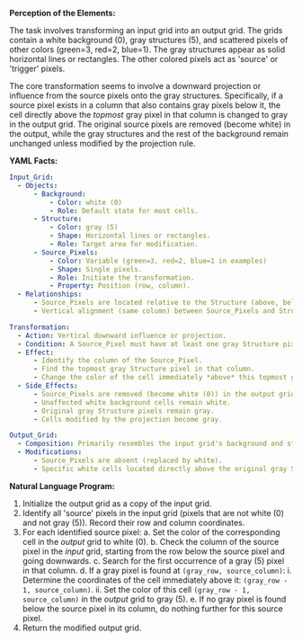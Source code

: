 **Perception of the Elements:**

The task involves transforming an input grid into an output grid. The grids contain a white background (0), gray structures (5), and scattered pixels of other colors (green=3, red=2, blue=1). The gray structures appear as solid horizontal lines or rectangles. The other colored pixels act as 'source' or 'trigger' pixels.

The core transformation seems to involve a downward projection or influence from the source pixels onto the gray structures. Specifically, if a source pixel exists in a column that also contains gray pixels below it, the cell directly above the *topmost* gray pixel in that column is changed to gray in the output grid. The original source pixels are removed (become white) in the output, while the gray structures and the rest of the background remain unchanged unless modified by the projection rule.

**YAML Facts:**


```yaml
Input_Grid:
  - Objects:
      - Background:
          - Color: white (0)
          - Role: Default state for most cells.
      - Structure:
          - Color: gray (5)
          - Shape: Horizontal lines or rectangles.
          - Role: Target area for modification.
      - Source_Pixels:
          - Color: Variable (green=3, red=2, blue=1 in examples)
          - Shape: Single pixels.
          - Role: Initiate the transformation.
          - Property: Position (row, column).
  - Relationships:
      - Source_Pixels are located relative to the Structure (above, below, or horizontally distant).
      - Vertical alignment (same column) between Source_Pixels and Structure pixels is crucial.

Transformation:
  - Action: Vertical downward influence or projection.
  - Condition: A Source_Pixel must have at least one gray Structure pixel directly below it in the same column.
  - Effect:
      - Identify the column of the Source_Pixel.
      - Find the topmost gray Structure pixel in that column.
      - Change the color of the cell immediately *above* this topmost gray pixel to gray (5).
  - Side_Effects:
      - Source_Pixels are removed (become white (0)) in the output grid.
      - Unaffected white background cells remain white.
      - Original gray Structure pixels remain gray.
      - Cells modified by the projection become gray.

Output_Grid:
  - Composition: Primarily resembles the input grid's background and structure.
  - Modifications:
      - Source_Pixels are absent (replaced by white).
      - Specific white cells located directly above the original gray Structure are turned gray based on the transformation rule.
```


**Natural Language Program:**

1.  Initialize the output grid as a copy of the input grid.
2.  Identify all 'source' pixels in the input grid (pixels that are not white (0) and not gray (5)). Record their row and column coordinates.
3.  For each identified source pixel:
    a.  Set the color of the corresponding cell in the *output* grid to white (0).
    b.  Check the column of the source pixel in the *input* grid, starting from the row below the source pixel and going downwards.
    c.  Search for the first occurrence of a gray (5) pixel in that column.
    d.  If a gray pixel is found at `(gray_row, source_column)`:
        i.  Determine the coordinates of the cell immediately above it: `(gray_row - 1, source_column)`.
        ii. Set the color of this cell `(gray_row - 1, source_column)` in the *output* grid to gray (5).
    e.  If no gray pixel is found below the source pixel in its column, do nothing further for this source pixel.
4.  Return the modified output grid.